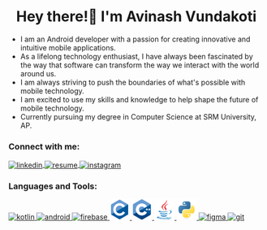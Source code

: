 <h1 align="center">Hey there!👋 I'm Avinash Vundakoti</h1>

- I am an Android developer with a passion for creating innovative and intuitive mobile applications.
- As a lifelong technology enthusiast, I have always been fascinated by the way that software can transform the way we interact with the world around us.
- I am always striving to push the boundaries of what's possible with mobile technology.
- I am excited to use my skills and knowledge to help shape the future of mobile technology.
- Currently pursuing my degree in Computer Science at SRM University, AP.

<h3 align="left">Connect with me:</h3>
<p align="left">
  <a href="https://www.linkedin.com/in/vundakoti-avinash-489b2a249/" target="blank">
    <img align="center" src="https://raw.githubusercontent.com/rahuldkjain/github-profile-readme-generator/master/src/images/icons/Social/linked-in-alt.svg" alt="linkedin" height="30" width="40" />
  </a>
  <a href="https://drive.google.com/file/d/1pxEFufgYKVBYLFhT44j-5gH3tAPQwP-g/view?usp=drive_link" target="_blank" rel="noreferrer">
    <img align="center" src="https://www.vectorlogo.zone/logos/doczsite/doczsite-icon.svg" alt="resume" height="30" width="40" />
  </a>
  <a href="https://www.instagram.com/avinash_vundakoti/" target="_blank" rel="noreferrer">
    <img align="center" src="https://upload.wikimedia.org/wikipedia/commons/e/e7/Instagram_logo_2016.svg" alt="instagram" height="30" width="40" />
  </a>
</p>

<h3 align="left">Languages and Tools:</h3>
<p align="left">
  <a href="https://kotlinlang.org/" target="_blank" rel="noreferrer">
    <img src="https://www.vectorlogo.zone/logos/kotlinlang/kotlinlang-icon.svg" alt="kotlin" width="40" height="40" />
  </a>
  <a href="https://www.android.com/intl/en_in/" target="_blank" rel="noreferrer">
    <img src="https://www.vectorlogo.zone/logos/android/android-icon.svg" alt="android" width="40" height="40" />
  </a>
  <a href="https://firebase.google.com/" target="_blank" rel="noreferrer">
    <img src="https://www.vectorlogo.zone/logos/firebase/firebase-icon.svg" alt="firebase" width="40" height="40" />
  </a>
  <a href="https://www.cprogramming.com/" target="_blank" rel="noreferrer">
    <img src="https://raw.githubusercontent.com/devicons/devicon/master/icons/c/c-original.svg" alt="c" width="40" height="40" />
  </a>
  <a href="https://www.w3schools.com/cpp/" target="_blank" rel="noreferrer">
    <img src="https://raw.githubusercontent.com/devicons/devicon/master/icons/cplusplus/cplusplus-original.svg" alt="cplusplus" width="40" height="40" />
  </a>
  <a href="https://www.java.com" target="_blank" rel="noreferrer">
    <img src="https://raw.githubusercontent.com/devicons/devicon/master/icons/java/java-original.svg" alt="java" width="40" height="40" />
  </a>
  <a href="https://www.python.org" target="_blank" rel="noreferrer">
    <img src="https://raw.githubusercontent.com/devicons/devicon/master/icons/python/python-original.svg" alt="python" width="40" height="40" />
  </a>
  <a href="https://www.figma.com/" target="_blank" rel="noreferrer">
    <img src="https://www.vectorlogo.zone/logos/figma/figma-icon.svg" alt="figma" width="40" height="40" />
  </a>
  <a href="https://git-scm.com/" target="_blank" rel="noreferrer">
    <img src="https://www.vectorlogo.zone/logos/git-scm/git-scm-icon.svg" alt="git" width="40" height="40" />
  </a>
</p>
